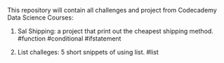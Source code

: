 This repository will contain all challenges and project from Codecademy Data Science Courses:

1. Sal Shipping: a project that print out the cheapest shipping method. #function #conditional #ifstatement

2. List challeges: 5 short snippets of using list. #list

